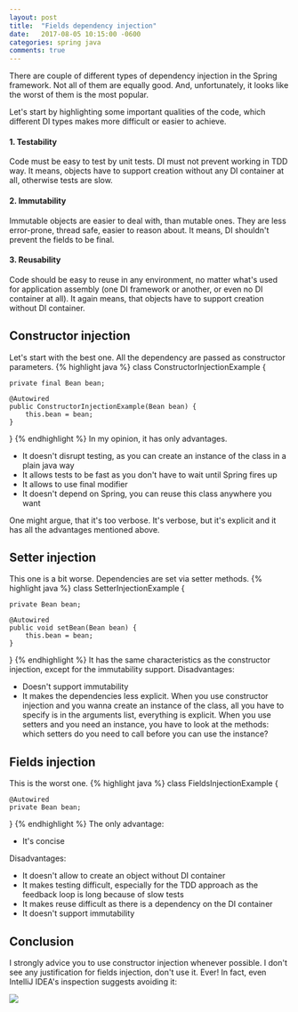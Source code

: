 ```yaml
---
layout: post
title:  "Fields dependency injection"
date:   2017-08-05 10:15:00 -0600
categories: spring java
comments: true
---
```

There are couple of different types of dependency injection in the Spring framework. Not all of them are equally good. And, unfortunately, it looks like the worst of them is the most popular.

Let's start by highlighting some important qualities of the code, which different DI types makes more difficult or easier to achieve.
#### 1. Testability

   Code must be easy to test by unit tests. DI must not prevent working in TDD way. It means, objects have to support creation without any DI container at all, otherwise tests are slow.
#### 2. Immutability

   Immutable objects are easier to deal with, than mutable ones. They are less error-prone, thread safe, easier to reason about. It means, DI shouldn't prevent the fields to be final.
#### 3. Reusability

   Code should be easy to reuse in any environment, no matter what's used for application assembly (one DI framework or another, or even no DI container at all). It again means, that objects have to support creation without DI container.

## Constructor injection
Let's start with the best one. All the dependency are passed as constructor parameters.
{% highlight java %}
class ConstructorInjectionExample {

    private final Bean bean;

    @Autowired
    public ConstructorInjectionExample(Bean bean) {
        this.bean = bean;
    }
}
{% endhighlight %}
In my opinion, it has only advantages.
* It doesn't disrupt testing, as you can create an instance of the class in a plain java way
* It allows tests to be fast as you don't have to wait until Spring fires up
* It allows to use final modifier
* It doesn't depend on Spring, you can reuse this class anywhere you want

One might argue, that it's too verbose. It's verbose, but it's explicit and it has all the advantages mentioned above.

## Setter injection
This one is a bit worse. Dependencies are set via setter methods.
{% highlight java %}
class SetterInjectionExample {

    private Bean bean;

    @Autowired
    public void setBean(Bean bean) {
        this.bean = bean;
    }
}
{% endhighlight %}
It has the same characteristics as the constructor injection, except for the immutability support.
Disadvantages:
* Doesn't support immutability
* It makes the dependencies less explicit.
  When you use constructor injection and you wanna create an instance of the class, all you have to specify is in the arguments list, everything is explicit. When you use setters and you need an instance, you have to look at the methods: which setters do you need to call before you can use the instance?

## Fields injection
This is the worst one.
{% highlight java %}
class FieldsInjectionExample {

    @Autowired
    private Bean bean;

}
{% endhighlight %}
The only advantage:
* It's concise

Disadvantages:
* It doesn't allow to create an object without DI container
* It makes testing difficult, especially for the TDD approach as the feedback loop is long because of slow tests
* It makes reuse difficult as there is a dependency on the DI container
* It doesn't support immutability

## Conclusion
I strongly advice you to use constructor injection whenever possible. I don't see any justification for fields injection, don't use it. Ever! In fact, even IntelliJ IDEA's inspection suggests avoiding it:

![]({{site.github.url}}/assets/2017-08-06-Idea-advice-against-fields-injection.jpg)
